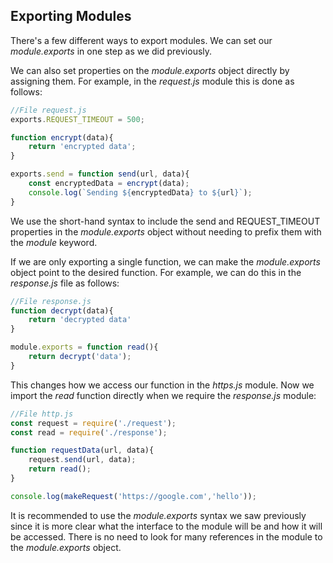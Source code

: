 ## Exporting Modules

There's a few different ways to export modules. We can set our *module.exports* in one step as we did previously.  

We can also set properties on the *module.exports* object directly by assigning them. For example, in the *request.js* module this is done as follows: 

```js
//File request.js
exports.REQUEST_TIMEOUT = 500;

function encrypt(data){
	return 'encrypted data';
}

exports.send = function send(url, data){
	const encryptedData = encrypt(data);
	console.log(`Sending ${encryptedData} to ${url}`);
}
```

We use the short-hand syntax to include the send and REQUEST_TIMEOUT properties in the *module.exports* object without needing to prefix them with the *module* keyword.

If we are only exporting a single function, we can make the *module.exports* object point to the desired function. For example, we can do this in the *response.js* file as follows: 

```js 
//File response.js
function decrypt(data){
	return 'decrypted data'
}

module.exports = function read(){
	return decrypt('data');
}
```

This changes how we access our function in the *https.js* module. Now we import the *read* function directly when we require the *response.js* module:

```js 
//File http.js
const request = require('./request');
const read = require('./response');

function requestData(url, data){
	request.send(url, data); 
	return read();   
}

console.log(makeRequest('https://google.com','hello'));
```

It is recommended to use the *module.exports* syntax we saw previously since it is more clear what the interface to the module will be and how it will be accessed. There is no need to look for many references in the module to the *module.exports* object.

